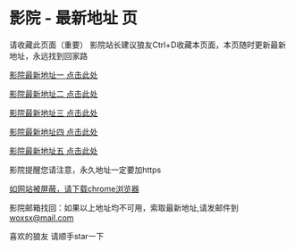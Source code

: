 # 影院 - 最新地址 页

请收藏此页面（重要）
影院站长建议狼友Ctrl+D收藏本页面，本页随时更新最新地址，永远找到回家路

[影院最新地址一 点击此处](https://s5gm.sbs/) 

[影院最新地址二 点击此处](https://h5gp.sbs/) 

[影院最新地址三 点击此处](https://g5gt.sbs/) 

[影院最新地址四 点击此处](https://h5gp.sbs/) 

[影院最新地址五 点击此处](https://s5gm.sbs/) 

影院提醒您请注意，永久地址一定要加https

[如网站被屏蔽，请下载chrome浏览器](https://8xe23.com/chrome_93.0.4577.82.apk) 

影院邮箱找回：如果以上地址均不可用，索取最新地址,请发邮件到 woxsx@mail.com

喜欢的狼友 请顺手star一下
